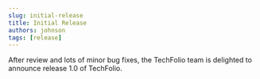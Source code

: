 ```yaml
---
slug: initial-release
title: Initial Release
authors: johnson
tags: [release]
---
```


After review and lots of minor bug fixes, the TechFolio team is delighted to announce release 1.0 of TechFolio. 
